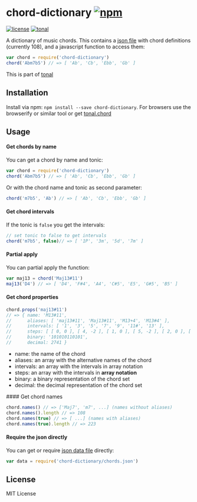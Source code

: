 # chord-dictionary [![npm](https://img.shields.io/npm/v/chord-dictionary.svg)](https://www.npmjs.com/package/chord-dictionary)

[![license](https://img.shields.io/npm/l/chord-dictionary.svg)](https://www.npmjs.com/package/chord-dictionary)
[![tonal](https://img.shields.io/badge/tonal-chord--dictionary-yellow.svg)](https://www.npmjs.com/browse/keyword/tonal)

A dictionary of music chords. This contains a [json file](https://github.com/danigb/chord-dictionary/blob/master/chords.json) with chord definitions (currently 108), and a javascript function to access them:

```js
var chord = require('chord-dictionary')
chord('Abm7b5') // => [ 'Ab', 'Cb', 'Ebb', 'Gb' ]
```

This is part of [tonal](https://github.com/danigb/tonal)

## Installation

Install via npm: `npm install --save chord-dictionary`. For browsers use the browserify or similar tool or get [tonal.chord](https://github.com/danigb/tonal.chord)

## Usage

#### Get chords by name

You can get a chord by name and tonic:

```js
var chord = require('chord-dictionary')
chord('Abm7b5') // => [ 'Ab', 'Cb', 'Ebb', 'Gb' ]
```

Or with the chord name and tonic as second parameter:

```js
chord('m7b5', 'Ab') // => [ 'Ab', 'Cb', 'Ebb', 'Gb' ]
```

#### Get chord intervals

If the tonic is `false` you get the intervals:

```js
// set tonic to false to get intervals
chord('m7b5', false)// => [ '1P', '3m', '5d', '7m' ]
```

#### Partial apply

You can partial apply the function:

```js
var maj13 = chord('Maj13#11')
maj13('D4') // => [ 'D4', 'F#4', 'A4', 'C#5', 'E5', 'G#5', 'B5' ]
```

#### Get chord properties

```js
chord.props('maj13#11')
// => { name: 'M13#11',
//      aliases: [ 'maj13#11', 'Maj13#11', 'M13+4', 'M13#4' ],
//      intervals: [ '1', '3', '5', '7', '9', '11#', '13' ],
//      steps: [ [ 0, 0 ], [ 4, -2 ], [ 1, 0 ], [ 5, -2 ], [ 2, 0 ], [ 6, -2 ], [ 3, 0 ] ],
//      binary: '101010110101',
//      decimal: 2741 }
```

- name: the name of the chord
- aliases: an array with the alternative names of the chord
- intervals: an array with the intervals in array notation
- steps: an array with the intervals in __array notation__
- binary: a binary representation of the chord set
- decimal: the decimal representation of the chord set

#### Get chord names

```js
chord.names() // => ['Maj7', 'm7', ...] (names without aliases)
chord.names().length // => 108
chord.names(true) // => [ ...] (names with aliases)
chord.names(true).length // => 223
```

#### Require the json directly

You can get or require [json data file](https://github.com/danigb/chord-dictionary/blob/master/chords.json) directly:

```js
var data = require('chord-dictionary/chords.json')
```

## License

MIT License
